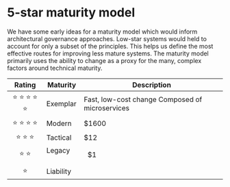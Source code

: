 # 5-star maturity model

We have some early ideas for a maturity model which would inform architectural governance approaches. Low-star systems would held to account for only a subset of the principles. This helps us define the most effective routes for improving less mature systems. The maturity model primarily uses the ability to change as a proxy for the many, complex factors around technical maturity. 

|Rating                             |Maturity       | Description |
| :-------------:                   |-------------  |-------------|
| :star: :star: :star: :star: :star:| Exemplar      | Fast, low-cost change Composed of microservices|
| :star: :star: :star: :star:       | Modern        | $1600 |
| :star: :star: :star:              | Tactical      |   $12 |
| :star: :star:                     | Legacy        |    $1 |
| :star:                             | Liability     |        |
